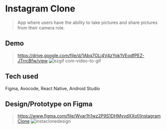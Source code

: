 # Instagram Clone
> App where users have the ability to take pictures and share pictures from their camera role.

## Demo
> https://drive.google.com/file/d/1Abq7OLi4V4zYok1VEodfPEZ-JTrrcBfw/view
![ezgif com-video-to-gif](https://user-images.githubusercontent.com/33074066/42158033-89aea28e-7dac-11e8-8fdd-be0612c7bdc6.gif)

## Tech used
Figma, Avocode, React Native, Android Studio

## Design/Prototype on Figma
> https://www.figma.com/file/Wvar1h1wz2P9S1DHMyvdXXof/InstagramClone
![instaclonedesign](https://user-images.githubusercontent.com/33074066/42157678-977aa0c6-7dab-11e8-80fa-f9debad2bd2e.PNG)
